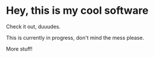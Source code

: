 # Hey, this is my cool software

Check it out, duuudes.

This is currently in progress, don't mind the mess please.

More stuff!